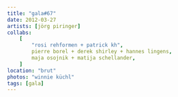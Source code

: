 ```yaml
---
title: "gala#67"
date: 2012-03-27
artists: [jörg piringer]
collabs:
    [
        "rosi rehformen + patrick kh",
        pierre borel + derek shirley + hannes lingens,
        maja osojnik + matija schellander,
    ]
location: "brut"
photos: "winnie küchl"
tags: [gala]
---
```

